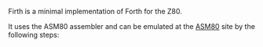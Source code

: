 Firth is a minimal implementation of Forth for the Z80.

It uses the ASM80 assembler and can be emulated at the [ASM80](https://www.asm80.com/) site by the following steps:
